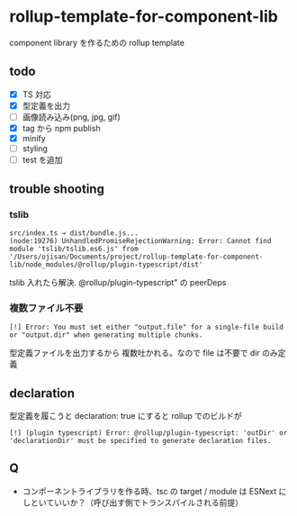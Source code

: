 # rollup-template-for-component-lib

component library を作るための rollup template

## todo

- [x] TS 対応
- [x] 型定義を出力
- [ ] 画像読み込み(png, jpg, gif)
- [x] tag から npm publish
- [x] minify
- [ ] styling
- [ ] test を追加

## trouble shooting

### tslib

```
src/index.ts → dist/bundle.js...
(node:19276) UnhandledPromiseRejectionWarning: Error: Cannot find module 'tslib/tslib.es6.js' from '/Users/ojisan/Documents/project/rollup-template-for-component-lib/node_modules/@rollup/plugin-typescript/dist'
```

tslib 入れたら解決. @rollup/plugin-typescript" の peerDeps

### 複数ファイル不要

```
[!] Error: You must set either "output.file" for a single-file build or "output.dir" when generating multiple chunks.
```

型定義ファイルを出力するから 複数吐かれる。なので file は不要で dir のみ定義

## declaration

型定義を履こうと declaration: true にすると rollup でのビルドが

```
[!] (plugin typescript) Error: @rollup/plugin-typescript: 'outDir' or 'declarationDir' must be specified to generate declaration files.
```

## Q

- コンポーネントライブラリを作る時、tsc の target / module は ESNext にしといていいか？（呼び出す側でトランスパイルされる前提）
